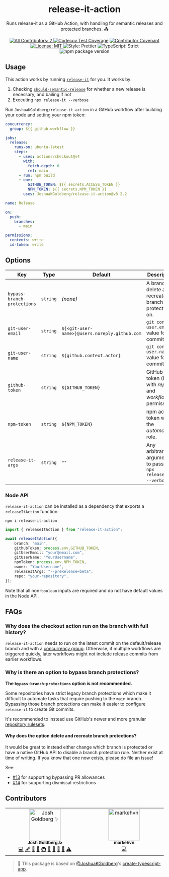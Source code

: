 <h1 align="center">release-it-action</h1>

<p align="center">Runs release-it as a GitHub Action, with handling for semantic releases and protected branches. 📤</p>

<p align="center">
	<a href="#contributors" target="_blank">
<!-- prettier-ignore-start -->
<!-- ALL-CONTRIBUTORS-BADGE:START - Do not remove or modify this section -->
<img alt="All Contributors: 2" src="https://img.shields.io/badge/all_contributors-2-21bb42.svg" />
<!-- ALL-CONTRIBUTORS-BADGE:END -->
<!-- prettier-ignore-end -->
</a>
	<a href="https://codecov.io/gh/JoshuaKGoldberg/release-it-action" target="_blank"><img alt="Codecov Test Coverage" src="https://codecov.io/gh/JoshuaKGoldberg/release-it-action/branch/main/graph/badge.svg"/></a>
	<a href="https://github.com/JoshuaKGoldberg/release-it-action/blob/main/.github/CODE_OF_CONDUCT.md" target="_blank"><img alt="Contributor Covenant" src="https://img.shields.io/badge/code_of_conduct-enforced-21bb42" /></a>
	<a href="https://github.com/JoshuaKGoldberg/release-it-action/blob/main/LICENSE.md" target="_blank"><img alt="License: MIT" src="https://img.shields.io/github/license/JoshuaKGoldberg/release-it-action?color=21bb42"></a>
	<img alt="Style: Prettier" src="https://img.shields.io/badge/style-prettier-21bb42.svg" />
	<img alt="TypeScript: Strict" src="https://img.shields.io/badge/typescript-strict-21bb42.svg" />
	<img alt="npm package version" src="https://img.shields.io/npm/v/release-it-action?color=21bb42" />
</p>

## Usage

This action works by running [`release-it`](https://github.com/release-it/release-it) for you.
It works by:

1. Checking [`should-semantic-release`](https://github.com/JoshuaKGoldberg/should-semantic-release) for whether a new release is necessary, and bailing if not
2. Executing `npx release-it --verbose`

Run `JoshuaKGoldberg/release-it-action` in a GitHub workflow after building your code and setting your npm token:

```yml
concurrency:
  group: ${{ github.workflow }}

jobs:
  release:
    runs-on: ubuntu-latest
    steps:
      - uses: actions/checkout@v4
        with:
          fetch-depth: 0
          ref: main
      - run: npm build
      - env:
          GITHUB_TOKEN: ${{ secrets.ACCESS_TOKEN }}
          NPM_TOKEN: ${{ secrets.NPM_TOKEN }}
        uses: JoshuaKGoldberg/release-it-action@v0.2.2

name: Release

on:
  push:
    branches:
      - main

permissions:
  contents: write
  id-token: write
```

## Options

| Key                         | Type     | Default                                       | Description                                                    |
| --------------------------- | -------- | --------------------------------------------- | -------------------------------------------------------------- |
| `bypass-branch-protections` | `string` | _(none)_                                      | A branch to delete and recreate branch protections on.         |
| `git-user-email`            | `string` | `${<git-user-name>}@users.noreply.github.com` | `git config user.email` value for Git commits.                 |
| `git-user-name`             | `string` | `${github.context.actor}`                     | `git config user.name` value for Git commits.                  |
| `github-token`              | `string` | `${GITHUB_TOKEN}`                             | GitHub token (PAT) with _repo_ and _workflow_ permissions.     |
| `npm-token`                 | `string` | `${NPM_TOKEN}`                                | npm access token with the _automation_ role.                   |
| `release-it-args`           | `string` | `""`                                          | Any arbitrary arguments to pass to `npx release-it --verbose`. |

### Node API

`release-it-action` can be installed as a dependency that exports a `releaseItAction` function:

```shell
npm i release-it-action
```

```ts
import { releaseItAction } from "release-it-action";

await releaseItAction({
	branch: "main",
	githubToken: process.env.GITHUB_TOKEN,
	gitUserEmail: "your@email.com",
	gitUserName: "YourUsername",
	npmToken: process.env.NPM_TOKEN,
	owner: "YourUsername",
	releaseItArgs: "--preRelease=beta",
	repo: "your-repository",
});
```

Note that all non-`boolean` inputs are required and do not have default values in the Node API.

## FAQs

### Why does the checkout action run on the branch with full history?

`release-it-action` needs to run on the latest commit on the default/release branch and with a [concurrency group](https://docs.github.com/en/actions/using-jobs/using-concurrency).
Otherwise, if multiple workflows are triggered quickly, later workflows might not include release commits from earlier workflows.

### Why is there an option to bypass branch protections?

**The `bypass-branch-protections` option is not recommended.**

Some repositories have strict legacy branch protections which make it difficult to automate tasks that require pushing to the `main` branch.
Bypassing those branch protections can make it easier to configure `release-it` to create Git commits.

It's recommended to instead use GitHub's newer and more granular [repository rulesets](https://docs.github.com/en/repositories/configuring-branches-and-merges-in-your-repository/managing-rulesets/about-rulesets).

#### Why does the option delete and recreate branch protections?

It would be great to instead either change which branch is protected or have a native GitHub API to disable a branch protection rule.
Neither exist at time of writing.
If you know that one now exists, please do file an issue!

See:

- [#13](https://github.com/JoshuaKGoldberg/release-it-action/issues/13) for supporting bypassing PR allowances
- [#14](https://github.com/JoshuaKGoldberg/release-it-action/issues/14) for supporting dismissal restrictions

## Contributors

<!-- spellchecker: disable -->
<!-- ALL-CONTRIBUTORS-LIST:START - Do not remove or modify this section -->
<!-- prettier-ignore-start -->
<!-- markdownlint-disable -->
<table>
  <tbody>
    <tr>
      <td align="center" valign="top" width="14.28%"><a href="http://www.joshuakgoldberg.com/"><img src="https://avatars.githubusercontent.com/u/3335181?v=4?s=100" width="100px;" alt="Josh Goldberg ✨"/><br /><sub><b>Josh Goldberg ✨</b></sub></a><br /><a href="https://github.com/JoshuaKGoldberg/release-it-action/commits?author=JoshuaKGoldberg" title="Code">💻</a> <a href="#content-JoshuaKGoldberg" title="Content">🖋</a> <a href="https://github.com/JoshuaKGoldberg/release-it-action/commits?author=JoshuaKGoldberg" title="Documentation">📖</a> <a href="#ideas-JoshuaKGoldberg" title="Ideas, Planning, & Feedback">🤔</a> <a href="#infra-JoshuaKGoldberg" title="Infrastructure (Hosting, Build-Tools, etc)">🚇</a> <a href="#maintenance-JoshuaKGoldberg" title="Maintenance">🚧</a> <a href="#projectManagement-JoshuaKGoldberg" title="Project Management">📆</a> <a href="#tool-JoshuaKGoldberg" title="Tools">🔧</a> <a href="https://github.com/JoshuaKGoldberg/release-it-action/issues?q=author%3AJoshuaKGoldberg" title="Bug reports">🐛</a> <a href="https://github.com/JoshuaKGoldberg/release-it-action/commits?author=JoshuaKGoldberg" title="Tests">⚠️</a></td>
      <td align="center" valign="top" width="14.28%"><a href="https://github.com/markEHVN"><img src="https://avatars.githubusercontent.com/u/179693285?v=4?s=100" width="100px;" alt="markehvn"/><br /><sub><b>markehvn</b></sub></a><br /><a href="https://github.com/JoshuaKGoldberg/release-it-action/commits?author=markehvn" title="Code">💻</a></td>
    </tr>
  </tbody>
</table>

<!-- markdownlint-restore -->
<!-- prettier-ignore-end -->

<!-- ALL-CONTRIBUTORS-LIST:END -->
<!-- spellchecker: enable -->

<!-- You can remove this notice if you don't want it 🙂 no worries! -->

> 💙 This package is based on [@JoshuaKGoldberg](https://github.com/JoshuaKGoldberg)'s [create-typescript-app](https://github.com/JoshuaKGoldberg/create-typescript-app).
